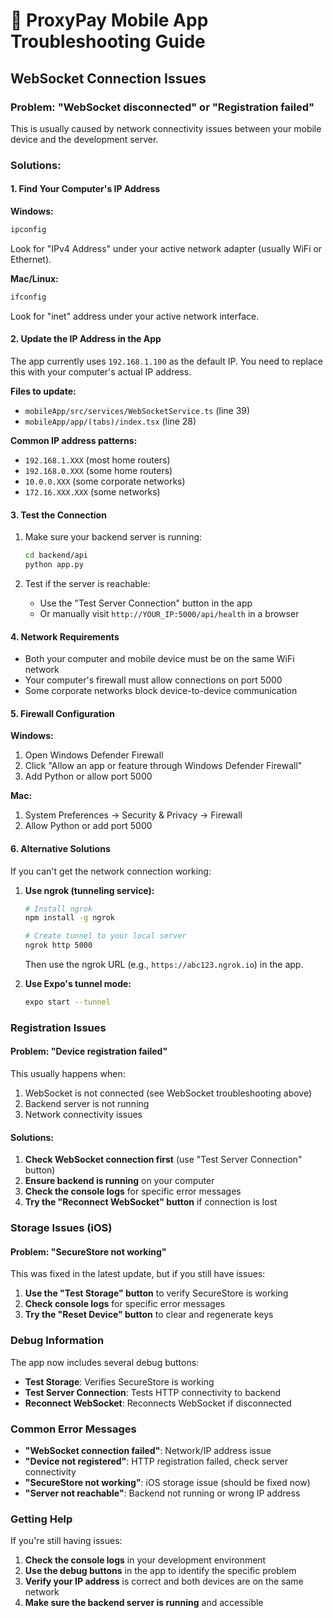 # 🔧 ProxyPay Mobile App Troubleshooting Guide

## WebSocket Connection Issues

### Problem: "WebSocket disconnected" or "Registration failed"

This is usually caused by network connectivity issues between your mobile device and the development server.

### Solutions:

#### 1. **Find Your Computer's IP Address**

**Windows:**

```bash
ipconfig
```

Look for "IPv4 Address" under your active network adapter (usually WiFi or Ethernet).

**Mac/Linux:**

```bash
ifconfig
```

Look for "inet" address under your active network interface.

#### 2. **Update the IP Address in the App**

The app currently uses `192.168.1.100` as the default IP. You need to replace this with your computer's actual IP address.

**Files to update:**

- `mobileApp/src/services/WebSocketService.ts` (line 39)
- `mobileApp/app/(tabs)/index.tsx` (line 28)

**Common IP address patterns:**

- `192.168.1.XXX` (most home routers)
- `192.168.0.XXX` (some home routers)
- `10.0.0.XXX` (some corporate networks)
- `172.16.XXX.XXX` (some networks)

#### 3. **Test the Connection**

1. Make sure your backend server is running:

   ```bash
   cd backend/api
   python app.py
   ```

2. Test if the server is reachable:
   - Use the "Test Server Connection" button in the app
   - Or manually visit `http://YOUR_IP:5000/api/health` in a browser

#### 4. **Network Requirements**

- Both your computer and mobile device must be on the same WiFi network
- Your computer's firewall must allow connections on port 5000
- Some corporate networks block device-to-device communication

#### 5. **Firewall Configuration**

**Windows:**

1. Open Windows Defender Firewall
2. Click "Allow an app or feature through Windows Defender Firewall"
3. Add Python or allow port 5000

**Mac:**

1. System Preferences → Security & Privacy → Firewall
2. Allow Python or add port 5000

#### 6. **Alternative Solutions**

If you can't get the network connection working:

1. **Use ngrok (tunneling service):**

   ```bash
   # Install ngrok
   npm install -g ngrok

   # Create tunnel to your local server
   ngrok http 5000
   ```

   Then use the ngrok URL (e.g., `https://abc123.ngrok.io`) in the app.

2. **Use Expo's tunnel mode:**
   ```bash
   expo start --tunnel
   ```

### Registration Issues

#### Problem: "Device registration failed"

This usually happens when:

1. WebSocket is not connected (see WebSocket troubleshooting above)
2. Backend server is not running
3. Network connectivity issues

#### Solutions:

1. **Check WebSocket connection first** (use "Test Server Connection" button)
2. **Ensure backend is running** on your computer
3. **Check the console logs** for specific error messages
4. **Try the "Reconnect WebSocket" button** if connection is lost

### Storage Issues (iOS)

#### Problem: "SecureStore not working"

This was fixed in the latest update, but if you still have issues:

1. **Use the "Test Storage" button** to verify SecureStore is working
2. **Check console logs** for specific error messages
3. **Try the "Reset Device" button** to clear and regenerate keys

### Debug Information

The app now includes several debug buttons:

- **Test Storage**: Verifies SecureStore is working
- **Test Server Connection**: Tests HTTP connectivity to backend
- **Reconnect WebSocket**: Reconnects WebSocket if disconnected

### Common Error Messages

- **"WebSocket connection failed"**: Network/IP address issue
- **"Device not registered"**: HTTP registration failed, check server connectivity
- **"SecureStore not working"**: iOS storage issue (should be fixed now)
- **"Server not reachable"**: Backend not running or wrong IP address

### Getting Help

If you're still having issues:

1. **Check the console logs** in your development environment
2. **Use the debug buttons** in the app to identify the specific problem
3. **Verify your IP address** is correct and both devices are on the same network
4. **Make sure the backend server is running** and accessible
